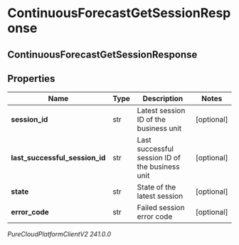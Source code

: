 # ContinuousForecastGetSessionResponse

## ContinuousForecastGetSessionResponse

## Properties

|Name | Type | Description | Notes|
|------------ | ------------- | ------------- | -------------|
| **session_id** | str | Latest session ID of the business unit | [optional] |
| **last_successful_session_id** | str | Last successful session ID of the business unit | [optional] |
| **state** | str | State of the latest session | [optional] |
| **error_code** | str | Failed session error code | [optional] |



_PureCloudPlatformClientV2 241.0.0_
